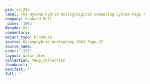 ```yaml
---
pid: obj254
label: The Hycomp Hybrid Analog/Digital Computing System Page 7
company: Paokard Bell
_date: '1964'
decade: 60s
commentary: 
object_type: brochure
source: HycompHybrid_AnalogComp_1964_Page_07
source_name: 
order: '253'
layout: qatar_item
collection: temp_collection
thumbnail: ''
manifest: ''
full: ''
---
```

